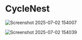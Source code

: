 # CycleNest

![Screenshot 2025-07-02 154007](https://github.com/user-attachments/assets/f2802bbf-c688-4687-aede-150e927e927a)



![Screenshot 2025-07-02 154039](https://github.com/user-attachments/assets/05699f3b-fac6-4d91-bfbe-e58751f16353)

